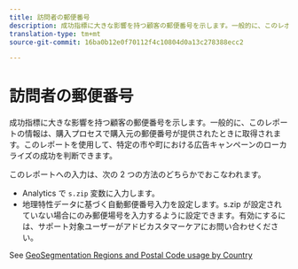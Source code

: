```yaml
---
title: 訪問者の郵便番号
description: 成功指標に大きな影響を持つ顧客の郵便番号を示します。一般的に、このレポートの情報は、購入プロセスで購入元の郵便番号が提供されたときに取得されます。このレポートを使用して、特定の市や町における広告キャンペーンのローカライズの成功を判断できます。
translation-type: tm+mt
source-git-commit: 16ba0b12e0f70112f4c10804d0a13c278388ecc2

---
```



# 訪問者の郵便番号

成功指標に大きな影響を持つ顧客の郵便番号を示します。一般的に、このレポートの情報は、購入プロセスで購入元の郵便番号が提供されたときに取得されます。このレポートを使用して、特定の市や町における広告キャンペーンのローカライズの成功を判断できます。

このレポートへの入力は、次の 2 つの方法のどちらかでおこなわれます。

* Analytics で `s.zip` 変数に入力します。
* 地理特性データに基づく自動郵便番号入力を設定します。s.zip が設定されていない場合にのみ郵便場号を入力するように設定できます。有効にするには、サポート対象ユーザーがアドビカスタマーケアにお問い合わせください。

See [GeoSegmentation Regions and Postal Code usage by Country](reports-geosegmentation-reference.md)
